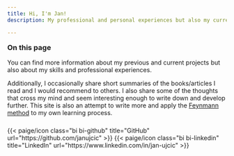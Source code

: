 ```yaml
---
title: Hi, I'm Jan! 
description: My professional and personal experiences but also my current projects.

---
```


<h3 class="fw-bold text-center" style="margin-top:1rem"> On this page </h3>

You can find more information about my previous and current projects but also about my skills and professional experiences.

Additionally, I occasionally share short summaries of the books/articles I read and I would recommend to others. I also share some of the thoughts that cross my mind and seem interesting enough to write down and develop further. This site is also an attempt to write more and apply the [Feynmann method](https://fs.blog/feynman-technique/) to my own learning process.

<div class="column-gap-3 d-flex display-6 justify-content-center mb-3" style="margin-top:1.5rem">
{{< paige/icon class="bi bi-github" title="GitHub" url="https://github.com/janujcic" >}}
{{< paige/icon class="bi bi-linkedin" title="LinkedIn" url="https://www.linkedin.com/in/jan-ujcic" >}}
</div>
